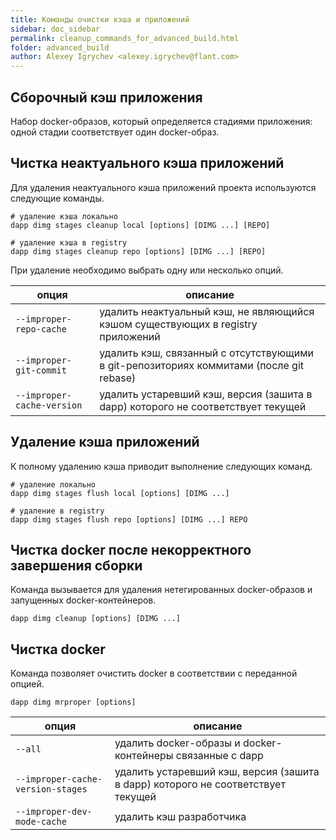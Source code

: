 ```yaml
---
title: Команды очистки кэша и приложений
sidebar: doc_sidebar
permalink: cleanup_commands_for_advanced_build.html
folder: advanced_build
author: Alexey Igrychev <alexey.igrychev@flant.com>
---
```


## Сборочный кэш приложения

Набор docker-образов, который определяется стадиями приложения: одной стадии соответствует один docker-образ.

## Чистка неактуального кэша приложений

Для удаления неактуального кэша приложений проекта используются следующие команды.

```
# удаление кэша локально
dapp dimg stages cleanup local [options] [DIMG ...] [REPO]

# удаление кэша в registry
dapp dimg stages cleanup repo [options] [DIMG ...] [REPO]
```

При удаление необходимо выбрать одну или несколько опций.

| опция | описание |
| ----- | -------- |
| `--improper-repo-cache` | удалить неактуальный кэш, не являющийся кэшом существующих в registry приложений |
| `--improper-git-commit` | удалить кэш, связанный с отсутствующими в git-репозиториях коммитами (после git rebase) |
| `--improper-cache-version` | удалить устаревший кэш, версия (зашита в dapp) которого не соответствует текущей |

## Удаление кэша приложений

К полному удалению кэша приводит выполнение следующих команд.
```
# удаление локально
dapp dimg stages flush local [options] [DIMG ...]

# удаление в registry
dapp dimg stages flush repo [options] [DIMG ...] REPO
```

## Чистка docker после некорректного завершения сборки

Команда вызывается для удаления нетегированных docker-образов и запущенных docker-контейнеров.

```
dapp dimg cleanup [options] [DIMG ...]
```

## Чистка docker

Команда позволяет очистить docker в соответствии с переданной опцией.

```
dapp dimg mrproper [options]
```

| опция | описание |
| ----- | -------- |
| `--all` | удалить docker-образы и docker-контейнеры связанные с dapp |
| `--improper-cache-version-stages` | удалить устаревший кэш, версия (зашита в dapp) которого не соответствует текущей |
| `--improper-dev-mode-cache` | удалить кэш разработчика |
